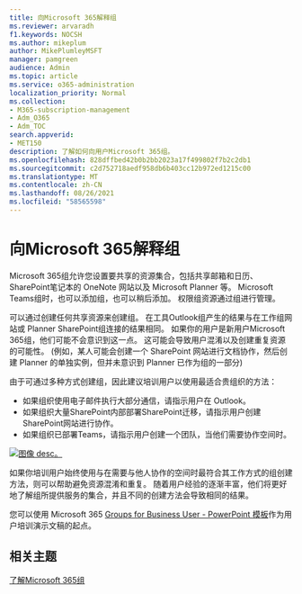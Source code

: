 ```yaml
---
title: 向Microsoft 365解释组
ms.reviewer: arvaradh
f1.keywords: NOCSH
ms.author: mikeplum
author: MikePlumleyMSFT
manager: pamgreen
audience: Admin
ms.topic: article
ms.service: o365-administration
localization_priority: Normal
ms.collection:
- M365-subscription-management
- Adm_O365
- Adm_TOC
search.appverid:
- MET150
description: 了解如何向用户Microsoft 365组。
ms.openlocfilehash: 828dffbed42b0b2bb2023a17f499802f7b2c2db1
ms.sourcegitcommit: c2d752718aedf958db6b403cc12b972ed1215c00
ms.translationtype: MT
ms.contentlocale: zh-CN
ms.lasthandoff: 08/26/2021
ms.locfileid: "58565598"
---
```

# <a name="explaining-microsoft-365-groups-to-your-users"></a>向Microsoft 365解释组

Microsoft 365组允许您设置要共享的资源集合，包括共享邮箱和日历、SharePoint笔记本的 OneNote 网站以及 Microsoft Planner 等。 Microsoft Teams组时，也可以添加组，也可以稍后添加。 权限组资源通过组进行管理。

可以通过创建任何共享资源来创建组。 在工具Outlook组产生的结果与在工作组网站或 Planner SharePoint组连接的结果相同。 如果你的用户是新用户Microsoft 365组，他们可能不会意识到这一点。 这可能会导致用户混淆以及创建重复资源的可能性。  (例如，某人可能会创建一个 SharePoint 网站进行文档协作，然后创建 Planner 的单独实例，但并未意识到 Planner 已作为组的一部分) 

由于可通过多种方式创建组，因此建议培训用户以使用最适合贵组织的方法：

- 如果组织使用电子邮件执行大部分通信，请指示用户在 Outlook。
- 如果组织大量SharePoint内部部署SharePoint迁移，请指示用户创建SharePoint网站进行协作。
- 如果组织已部署Teams，请指示用户创建一个团队，当他们需要协作空间时。

[![图像 desc。 ](../../media/03.png)](../../media/03.png#lightbox)

如果你培训用户始终使用与在需要与他人协作的空间时最符合其工作方式的组创建方法，则可以帮助避免资源混淆和重复。 随着用户经验的逐渐丰富，他们将更好地了解组所提供服务的集合，并且不同的创建方法会导致相同的结果。

您可以使用 Microsoft 365 [Groups for Business User - PowerPoint 模板](https://www.microsoft.com/download/details.aspx?id=102396)作为用户培训演示文稿的起点。

## <a name="related-topics"></a>相关主题

[了解Microsoft 365组](https://support.microsoft.com/office/b565caa1-5c40-40ef-9915-60fdb2d97fa2)
